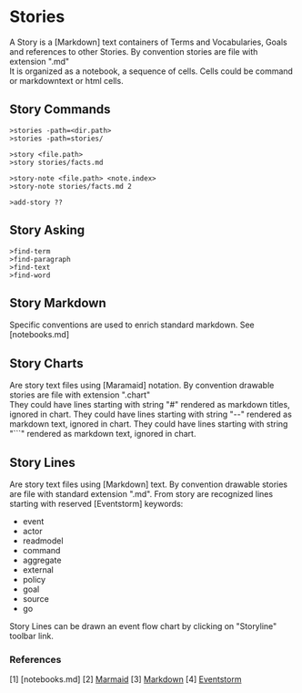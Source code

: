 # Stories

A Story is a [Markdown] text containers of Terms and Vocabularies, Goals and references to other Stories.
By convention stories are file with extension ".md"  
It is organized as a notebook, a sequence of cells.
Cells could be command or markdowntext or html cells.

## Story Commands

    >stories -path=<dir.path>
    >stories -path=stories/

    >story <file.path>
    >story stories/facts.md

    >story-note <file.path> <note.index>
    >story-note stories/facts.md 2

    >add-story ??

## Story Asking

    >find-term
    >find-paragraph
    >find-text
    >find-word


## Story Markdown

Specific conventions are used to enrich standard markdown. See [notebooks.md]

## Story Charts

Are story text files using [Maramaid] notation.
By convention drawable stories are file with extension ".chart"  
They could have lines starting with string "#" rendered as markdown titles, ignored in chart.
They could have lines starting with string "--" rendered as markdown text, ignored in chart.
They could have lines starting with string "```" rendered as markdown text, ignored in chart.

## Story Lines

Are story text files using [Markdown] text.
By convention drawable stories are file with standard extension ".md".
From story are recognized lines starting with reserved [Eventstorm] keywords:

+ event <EventName>
+ actor <ActorName>
+ readmodel <ModelName>
+ command <CommandName>
+ aggregate <AggregateName>
+ external <ExternalName>
+ policy <PolicyName>
+ goal <GoalName>
+ source
+ go
[](.md)
[](*)

Story Lines can be drawn an event  flow chart by clicking on "Storyline" toolbar link.

### References

[1] [notebooks.md]
[2] [Marmaid](http://mermaid.js.org/)
[3] [Markdown](https://www.markdownguide.org/)
[4] [Eventstorm](https://www.eventstorming.com/)